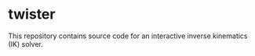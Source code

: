 twister
=======

This repository contains source code for an interactive inverse kinematics (IK) solver.
